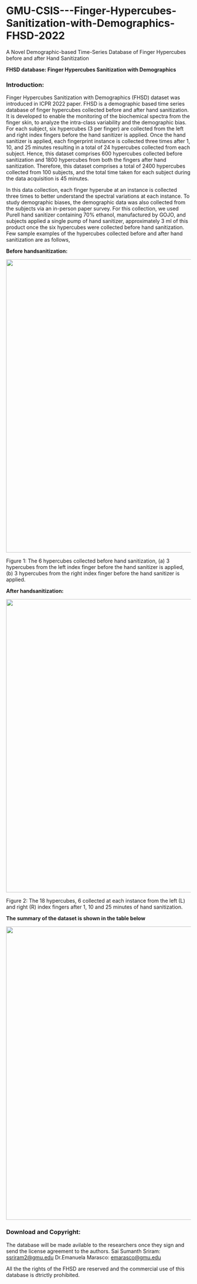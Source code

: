 # GMU-CSIS---Finger-Hypercubes-Sanitization-with-Demographics-FHSD-2022

A Novel Demographic-based  Time-Series Database of Finger Hypercubes before and after Hand Sanitization 

**FHSD database: Finger Hypercubes Sanitization with Demographics**

<h3>
Introduction:
</h3>

Finger Hypercubes Sanitization with Demographics (FHSD) dataset was introduced in ICPR 2022 paper. FHSD is a demographic based time series database of finger hypercubes collected before and after hand sanitization. It is developed to enable the monitoring of the biochemical spectra from the finger skin, to analyze the intra-class variability and the demographic bias. For each subject, six hypercubes (3 per finger) are collected from the left and right index fingers before the hand sanitizer is applied. Once the hand sanitizer is applied, each fingerprint instance is collected three times after 1, 10, and 25 minutes resulting in a total of 24 hypercubes collected from each subject. Hence, this dataset comprises 600 hypercubes collected before sanitization and 1800 hypercubes from both the fingers after hand sanitization. Therefore, this dataset comprises a total of 2400 hypercubes collected from 100 subjects, and the total time taken for each subject during the data acquisition is 45 minutes.

In this data collection, each finger hyperube at an instance is collected three times to better understand the spectral variations at each instance. To study demographic biases, the demographic data was also collected from the subjects via an in-person paper survey. For this collection, we used Purell hand sanitizer containing 70% ethanol, manufactured by GOJO, and subjects applied a single pump of hand sanitizer, approximately 3 ml of this product once the six hypercubes were collected before hand sanitization. Few sample examples of the hypercubes collected before and after hand sanitization are as follows,

**Before handsanitization:**
<p align="center">

<img src="https://user-images.githubusercontent.com/110630365/182932416-b87d0b0e-9f8b-4c9d-9e74-1b08bfbb0ddd.png" width=800>

Figure 1: The 6 hypercubes collected before hand sanitization, (a) 3 hypercubes from the left index finger before the hand sanitizer is applied, (b) 3 hypercubes from the right index finger before the hand sanitizer is applied.
</p>

**After handsanitization:**
<p align="center">
<img src="https://user-images.githubusercontent.com/110630365/182932494-3a971ce8-2512-46ed-a1f8-de5b2bd92ea2.png" width=800>
  
Figure 2: The 18 hypercubes, 6 collected at each instance from the left (L) and right (R) index fingers after 1, 10 and 25 minutes of hand sanitization.  
</p>


**The summary of the dataset is shown in the table below**

<p align="center">
<img src="https://user-images.githubusercontent.com/110630365/182931645-f5ff2618-01a2-4498-ba3e-ecf00a236784.png" width=800>
  
</p>

<h3>
Download and Copyright:
</h3>

The database will be made avilable to the researchers once they sign and send the license agreement to the authors. 
Sai Sumanth Sriram: ssriram2@gmu.edu
Dr.Emanuela Marasco: emarasco@gmu.edu

All the the rights of the FHSD are reserved and the commercial use of this database is dtrictly prohibited. 



